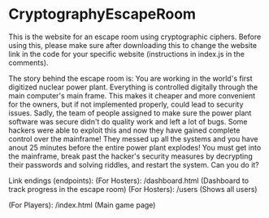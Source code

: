 # CryptographyEscapeRoom
This is the website for an escape room using cryptographic ciphers.
Before using this, please make sure after downloading this to change the website link in the code for your specific website (instructions in index.js in the comments).

The story behind the escape room is:
You are working in the world's first digitized nuclear power plant. Everything is controlled digitally through the main computer's main frame. This makes it cheaper and more convenient for the owners, 
but if not implemented properly, could lead to security issues. Sadly, the team of people assigned to make sure the power plant software was secure didn't do quality work and left a lot of bugs.
Some hackers were able to exploit this and now they have gained complete control over the mainframe! They messed up all the systems and you have anout 25 minutes before the entire power plant explodes! You must get into the mainframe, break past the hacker's security measures by decrypting their passwords and solving riddles,
and restart the system. Can you do it?

Link endings (endpoints):
(For Hosters): /dashboard.html (Dashboard to track progress in the escape room)
(For Hosters): /users (Shows all users)

(For Players): /index.html (Main game page)

